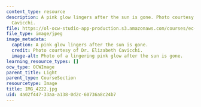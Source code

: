 ```yaml
---
content_type: resource
description: A pink glow lingers after the sun is gone. Photo courtesy of Dr. Elizabeth
  Cavicchi.
file: https://ol-ocw-studio-app-production.s3.amazonaws.com/courses/ec-050-recreate-experiments-from-history-inform-the-future-from-the-past-galileo-january-iap-2010/4a02f44733aaa1380d2c60736a8c24b7_IMG_4222.jpg
file_type: image/jpeg
image_metadata:
  caption: A pink glow lingers after the sun is gone.
  credit: Photo courtesy of Dr. Elizabeth Cavicchi.
  image-alt: Photo of a lingering pink glow after the sun is gone.
learning_resource_types: []
ocw_type: OCWImage
parent_title: Light
parent_type: CourseSection
resourcetype: Image
title: IMG_4222.jpg
uid: 4a02f447-33aa-a138-0d2c-60736a8c24b7
---
```

